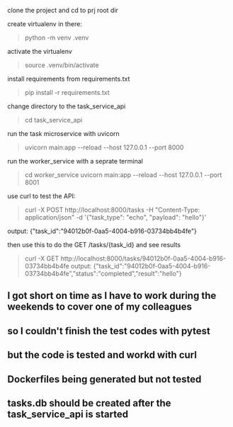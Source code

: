 clone the project and cd to prj root dir

create virtualenv in there:
>python -m venv .venv

activate the virtualenv
>source .venv/bin/activate

install requirements from requirements.txt
>pip install -r requirements.txt

change directory to the task_service_api
>cd task_service_api

run the task microservice with uvicorn
>uvicorn main:app --reload --host 127.0.0.1 --port 8000

run the worker_service with a seprate terminal
>cd worker_service
>uvicorn main:app --reload --host 127.0.0.1 --port 8001

use curl to test the API:
>curl -X POST http://localhost:8000/tasks   -H "Content-Type: application/json"   -d '{"task_type": "echo", "payload": "hello"}'

output:
{"task_id":"94012b0f-0aa5-4004-b916-03734bb4b4fe"}

then use this to do the GET /tasks/{task_id} and see results
>curl -X GET http://localhost:8000/tasks/94012b0f-0aa5-4004-b916-03734bb4b4fe
output:
{"task_id":"94012b0f-0aa5-4004-b916-03734bb4b4fe","status":"completed","result":"hello"}

## I got short on time as I have to work during the weekends to cover one of my colleagues ##
## so I couldn't finish the test codes with pytest ##
## but the code is tested and workd with curl ##
## Dockerfiles being generated but not tested ##
## tasks.db should be created after the task_service_api is started ##